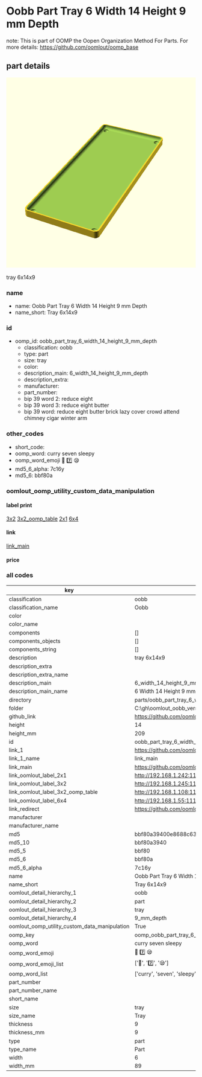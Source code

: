 # Oobb Part Tray 6 Width 14 Height 9 mm Depth  

note: This is part of OOMP the Oopen Organization Method For Parts. For more details: https://github.com/oomlout/oomp_base

##  part details
  

[![](3dpr.png)](3dpr.png)

tray 6x14x9



### name
* name: Oobb Part Tray 6 Width 14 Height 9 mm Depth
* name_short: Tray 6x14x9 
### id
* oomp_id: oobb_part_tray_6_width_14_height_9_mm_depth
  * classification: oobb
  * type: part
  * size: tray
  * color: 
  * description_main: 6_width_14_height_9_mm_depth
  * description_extra: 
  * manufacturer: 
  * part_number: 
  * bip 39 word 2: reduce eight
  * bip 39 word 3: reduce eight butter
  * bip 39 word: reduce eight butter brick lazy cover crowd attend chimney cigar winter arm

### other_codes
* short_code: 
* oomp_word: curry seven sleepy
* oomp_word_emoji :curry: :seven: :sleepy:
* md5_6_alpha: 7c16y
* md5_6: bbf80a






### oomlout_oomp_utility_custom_data_manipulation
#### label print
[3x2](http://192.168.1.245:1112/?label=oomp%207c16y)
[3x2_oomp_table](http://192.168.1.108:1112/?label=oomp%207c16y)
[2x1](http://192.168.1.242:1112/?label=oomp%207c16y)
[6x4](http://192.168.1.55:1112/?label=oomp%207c16y)    

#### link

[link_main](https://github.com/oomlout/oomlout_oobb_version_4_generated_parts/tree/main/navigation_oomp/oobb/part/tray/6_width_14_height_9_mm_depth/part)                              

#### price







### all codes 
| key | value |  
| --- | --- |  
| classification | oobb |  
| classification_name | Oobb |  
| color |  |  
| color_name |  |  
| components | [] |  
| components_objects | [] |  
| components_string | [] |  
| description | tray 6x14x9 |  
| description_extra |  |  
| description_extra_name |  |  
| description_main | 6_width_14_height_9_mm_depth |  
| description_main_name | 6 Width 14 Height 9 mm Depth |  
| directory | parts/oobb_part_tray_6_width_14_height_9_mm_depth |  
| folder | C:\gh\oomlout_oobb_version_4_generated_parts\parts\oobb_part_tray_6_width_14_height_9_mm_depth |  
| github_link | https://github.com/oomlout/oomlout_oomp_part_src/tree/main/parts/oobb_part_tray_6_width_14_height_9_mm_depth |  
| height | 14 |  
| height_mm | 209 |  
| id | oobb_part_tray_6_width_14_height_9_mm_depth |  
| link_1 | https://github.com/oomlout/oomlout_oobb_version_4_generated_parts/tree/main/navigation_oomp/oobb/part/tray/6_width_14_height_9_mm_depth/part |  
| link_1_name | link_main |  
| link_main | https://github.com/oomlout/oomlout_oobb_version_4_generated_parts/tree/main/navigation_oomp/oobb/part/tray/6_width_14_height_9_mm_depth/part |  
| link_oomlout_label_2x1 | http://192.168.1.242:1112/?label=oomp%207c16y |  
| link_oomlout_label_3x2 | http://192.168.1.245:1112/?label=oomp%207c16y |  
| link_oomlout_label_3x2_oomp_table | http://192.168.1.108:1112/?label=oomp%207c16y |  
| link_oomlout_label_6x4 | http://192.168.1.55:1112/?label=oomp%207c16y |  
| link_redirect | https://github.com/oomlout/oomlout_oobb_version_4_generated_parts/tree/main/parts/oobb_tray_06_14_09 |  
| manufacturer |  |  
| manufacturer_name |  |  
| md5 | bbf80a39400e8688c63f31ba3e91bda0 |  
| md5_10 | bbf80a3940 |  
| md5_5 | bbf80 |  
| md5_6 | bbf80a |  
| md5_6_alpha | 7c16y |  
| name | Oobb Part Tray 6 Width 14 Height 9 mm Depth |  
| name_short | Tray 6x14x9  |  
| oomlout_detail_hierarchy_1 | oobb |  
| oomlout_detail_hierarchy_2 | part |  
| oomlout_detail_hierarchy_3 | tray |  
| oomlout_detail_hierarchy_4 | 9_mm_depth |  
| oomlout_oomp_utility_custom_data_manipulation | True |  
| oomp_key | oomp_oobb_part_tray_6_width_14_height_9_mm_depth |  
| oomp_word | curry seven sleepy |  
| oomp_word_emoji | :curry: :seven: :sleepy: |  
| oomp_word_emoji_list | [':curry:', ':seven:', ':sleepy:'] |  
| oomp_word_list | ['curry', 'seven', 'sleepy'] |  
| part_number |  |  
| part_number_name |  |  
| short_name |  |  
| size | tray |  
| size_name | Tray |  
| thickness | 9 |  
| thickness_mm | 9 |  
| type | part |  
| type_name | Part |  
| width | 6 |  
| width_mm | 89 |  
